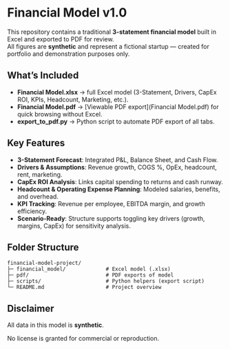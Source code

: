 # Financial Model v1.0

This repository contains a traditional **3-statement financial model** built in Excel and exported to PDF for review.  
All figures are **synthetic** and represent a fictional startup — created for portfolio and demonstration purposes only.

## What’s Included
- **Financial Model.xlsx** → full Excel model (3-Statement, Drivers, CapEx ROI, KPIs, Headcount, Marketing, etc.).
- **Financial Model.pdf** → [Viewable PDF export](Financial Model.pdf) for quick browsing without Excel.
- **export_to_pdf.py** → Python script to automate PDF export of all tabs.

## Key Features
- **3-Statement Forecast**: Integrated P&L, Balance Sheet, and Cash Flow.  
- **Drivers & Assumptions**: Revenue growth, COGS %, OpEx, headcount, rent, marketing.  
- **CapEx ROI Analysis**: Links capital spending to returns and cash runway.  
- **Headcount & Operating Expense Planning**: Modeled salaries, benefits, and overhead.  
- **KPI Tracking**: Revenue per employee, EBITDA margin, and growth efficiency.  
- **Scenario-Ready**: Structure supports toggling key drivers (growth, margins, CapEx) for sensitivity analysis.

## Folder Structure
```
financial-model-project/
├─ financial_model/             # Excel model (.xlsx)
├─ pdf/                         # PDF exports of model
├─ scripts/                     # Python helpers (export script)
└─ README.md                    # Project overview
```

## Disclaimer
All data in this model is **synthetic**.

No license is granted for commercial or reproduction.